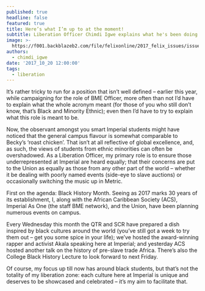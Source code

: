 ```yaml
---
published: true
headline: false
featured: true
title: Here’s what I’m up to at the moment!
subtitle: Liberation Officer Chimdi Igwe explains what he's been doing
image: >-
  https://f001.backblazeb2.com/file/felixonline/2017_felix_issues/issue_1672/DSC_0257.jpg
authors:
  - chimdi_igwe
date: '2017_10_20 12:00:00'
tags:
  - liberation
---
```

It’s rather tricky to run for a position that isn’t well defined – earlier this year, while campaigning for the role of BME Officer, more often than not I’d have to explain what the whole acronym meant (for those of you who still don’t know, that’s Black and Minority Ethnic); even then I’d have to try to explain what this role is meant to be.

Now, the observant amongst you smart Imperial students might have noticed that the general campus flavour is somewhat comparable to Becky’s ‘roast chicken’. That isn’t at all reflective of global excellence, and, as such, the views of students from ethnic minorities can often be overshadowed.
As a Liberation Officer, my primary role is to ensure those underrepresented at Imperial are heard equally; that their concerns are put to the Union as equally as those from any other part of the world – whether it be dealing with poorly named events (side-eye to slave auctions) or occasionally switching the music up in Metric.

First on the agenda: Black History Month. Seeing as 2017 marks 30 years of its establishment, I, along with the African Caribbean Society (ACS), Imperial As One (the staff BME network), and the Union, have been planning numerous events on campus.

Every Wednesday this month the QTR and SCR have prepared a dish inspired by black cultures around the world (you’ve still got a week to try them out – get you some spice in your life); we’ve hosted the award-winning rapper and activist Akala speaking here at Imperial; and yesterday ACS hosted another talk on the history of pre-slave trade Africa. There’s also the College Black History Lecture to look forward to next Friday.

Of course, my focus up till now has around black students, but that’s not the totality of my liberation zone: each culture here at Imperial is unique and deserves to be showcased and celebrated – it’s my aim to facilitate that.